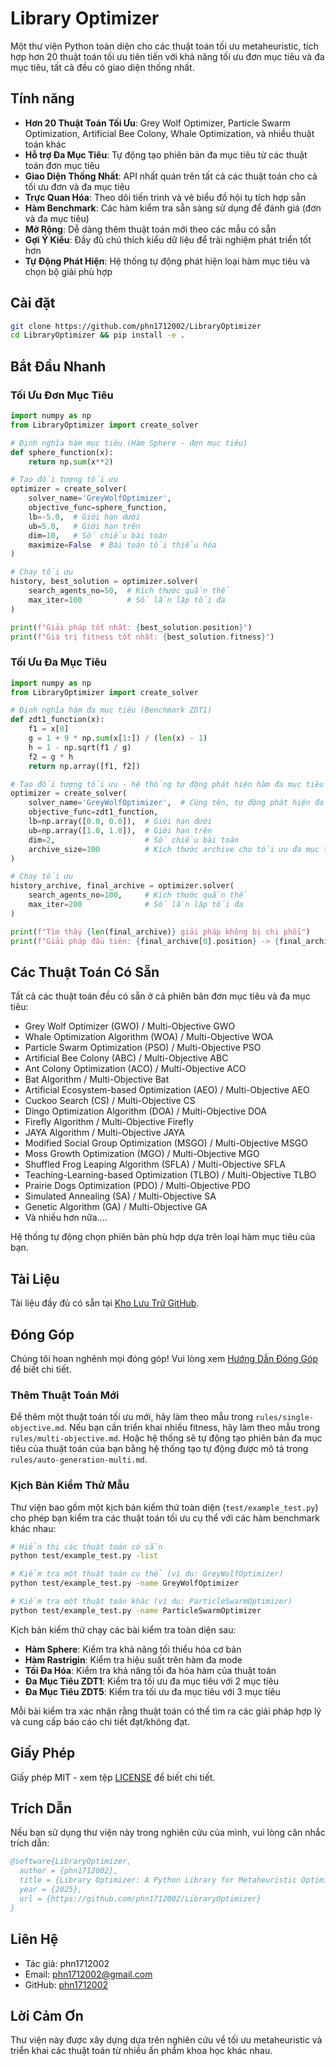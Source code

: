 # Library Optimizer

Một thư viện Python toàn diện cho các thuật toán tối ưu metaheuristic, tích hợp hơn 20 thuật toán tối ưu tiên tiến với khả năng tối ưu đơn mục tiêu và đa mục tiêu, tất cả đều có giao diện thống nhất.

## Tính năng

- **Hơn 20 Thuật Toán Tối Ưu**: Grey Wolf Optimizer, Particle Swarm Optimization, Artificial Bee Colony, Whale Optimization, và nhiều thuật toán khác
- **Hỗ trợ Đa Mục Tiêu**: Tự động tạo phiên bản đa mục tiêu từ các thuật toán đơn mục tiêu
- **Giao Diện Thống Nhất**: API nhất quán trên tất cả các thuật toán cho cả tối ưu đơn và đa mục tiêu
- **Trực Quan Hóa**: Theo dõi tiến trình và vẽ biểu đồ hội tụ tích hợp sẵn
- **Hàm Benchmark**: Các hàm kiểm tra sẵn sàng sử dụng để đánh giá (đơn và đa mục tiêu)
- **Mở Rộng**: Dễ dàng thêm thuật toán mới theo các mẫu có sẵn
- **Gợi Ý Kiểu**: Đầy đủ chú thích kiểu dữ liệu để trải nghiệm phát triển tốt hơn
- **Tự Động Phát Hiện**: Hệ thống tự động phát hiện loại hàm mục tiêu và chọn bộ giải phù hợp

## Cài đặt

```bash
git clone https://github.com/phn1712002/LibraryOptimizer
cd LibraryOptimizer && pip install -e . 
```

## Bắt Đầu Nhanh

### Tối Ưu Đơn Mục Tiêu

```python
import numpy as np
from LibraryOptimizer import create_solver

# Định nghĩa hàm mục tiêu (Hàm Sphere - đơn mục tiêu)
def sphere_function(x):
    return np.sum(x**2)

# Tạo đối tượng tối ưu
optimizer = create_solver(
    solver_name='GreyWolfOptimizer',
    objective_func=sphere_function,
    lb=-5.0,  # Giới hạn dưới
    ub=5.0,   # Giới hạn trên
    dim=10,   # Số chiều bài toán
    maximize=False  # Bài toán tối thiểu hóa
)

# Chạy tối ưu
history, best_solution = optimizer.solver(
    search_agents_no=50,  # Kích thước quần thể
    max_iter=100          # Số lần lặp tối đa
)

print(f"Giải pháp tốt nhất: {best_solution.position}")
print(f"Giá trị fitness tốt nhất: {best_solution.fitness}")
```

### Tối Ưu Đa Mục Tiêu

```python
import numpy as np
from LibraryOptimizer import create_solver

# Định nghĩa hàm đa mục tiêu (Benchmark ZDT1)
def zdt1_function(x):
    f1 = x[0]
    g = 1 + 9 * np.sum(x[1:]) / (len(x) - 1)
    h = 1 - np.sqrt(f1 / g)
    f2 = g * h
    return np.array([f1, f2])

# Tạo đối tượng tối ưu - hệ thống tự động phát hiện hàm đa mục tiêu
optimizer = create_solver(
    solver_name='GreyWolfOptimizer',  # Cùng tên, tự động phát hiện đa mục tiêu
    objective_func=zdt1_function,
    lb=np.array([0.0, 0.0]),  # Giới hạn dưới
    ub=np.array([1.0, 1.0]),  # Giới hạn trên
    dim=2,                    # Số chiều bài toán
    archive_size=100          # Kích thước archive cho tối ưu đa mục tiêu
)

# Chạy tối ưu
history_archive, final_archive = optimizer.solver(
    search_agents_no=100,     # Kích thước quần thể
    max_iter=200              # Số lần lặp tối đa
)

print(f"Tìm thấy {len(final_archive)} giải pháp không bị chi phối")
print(f"Giải pháp đầu tiên: {final_archive[0].position} -> {final_archive[0].multi_fitness}")
```

## Các Thuật Toán Có Sẵn

Tất cả các thuật toán đều có sẵn ở cả phiên bản đơn mục tiêu và đa mục tiêu:

- Grey Wolf Optimizer (GWO) / Multi-Objective GWO
- Whale Optimization Algorithm (WOA) / Multi-Objective WOA
- Particle Swarm Optimization (PSO) / Multi-Objective PSO
- Artificial Bee Colony (ABC) / Multi-Objective ABC
- Ant Colony Optimization (ACO) / Multi-Objective ACO
- Bat Algorithm / Multi-Objective Bat
- Artificial Ecosystem-based Optimization (AEO) / Multi-Objective AEO
- Cuckoo Search (CS) / Multi-Objective CS
- Dingo Optimization Algorithm (DOA) / Multi-Objective DOA
- Firefly Algorithm / Multi-Objective Firefly
- JAYA Algorithm / Multi-Objective JAYA
- Modified Social Group Optimization (MSGO) / Multi-Objective MSGO
- Moss Growth Optimization (MGO) / Multi-Objective MGO
- Shuffled Frog Leaping Algorithm (SFLA) / Multi-Objective SFLA
- Teaching-Learning-based Optimization (TLBO) / Multi-Objective TLBO
- Prairie Dogs Optimization (PDO) / Multi-Objective PDO
- Simulated Annealing (SA) / Multi-Objective SA
- Genetic Algorithm (GA) / Multi-Objective GA
- Và nhiều hơn nữa....

Hệ thống tự động chọn phiên bản phù hợp dựa trên loại hàm mục tiêu của bạn.

## Tài Liệu

Tài liệu đầy đủ có sẵn tại [Kho Lưu Trữ GitHub](https://github.com/phn1712002/LibraryOptimizer).

## Đóng Góp

Chúng tôi hoan nghênh mọi đóng góp! Vui lòng xem [Hướng Dẫn Đóng Góp](CONTRIBUTING_VI.md) để biết chi tiết.

### Thêm Thuật Toán Mới

Để thêm một thuật toán tối ưu mới, hãy làm theo mẫu trong `rules/single-objective.md`.
Nếu bạn cần triển khai nhiều fitness, hãy làm theo mẫu trong `rules/multi-objective.md`.
Hoặc hệ thống sẽ tự động tạo phiên bản đa mục tiêu của thuật toán của bạn bằng hệ thống tạo tự động được mô tả trong `rules/auto-generation-multi.md`.

### Kịch Bản Kiểm Thử Mẫu

Thư viện bao gồm một kịch bản kiểm thử toàn diện (`test/example_test.py`) cho phép bạn kiểm tra các thuật toán tối ưu cụ thể với các hàm benchmark khác nhau:

```bash
# Hiển thị các thuật toán có sẵn
python test/example_test.py -list

# Kiểm tra một thuật toán cụ thể (ví dụ: GreyWolfOptimizer)
python test/example_test.py -name GreyWolfOptimizer

# Kiểm tra một thuật toán khác (ví dụ: ParticleSwarmOptimizer)  
python test/example_test.py -name ParticleSwarmOptimizer
```

Kịch bản kiểm thử chạy các bài kiểm tra toàn diện sau:
- **Hàm Sphere**: Kiểm tra khả năng tối thiểu hóa cơ bản
- **Hàm Rastrigin**: Kiểm tra hiệu suất trên hàm đa mode
- **Tối Đa Hóa**: Kiểm tra khả năng tối đa hóa hàm của thuật toán
- **Đa Mục Tiêu ZDT1**: Kiểm tra tối ưu đa mục tiêu với 2 mục tiêu
- **Đa Mục Tiêu ZDT5**: Kiểm tra tối ưu đa mục tiêu với 3 mục tiêu

Mỗi bài kiểm tra xác nhận rằng thuật toán có thể tìm ra các giải pháp hợp lý và cung cấp báo cáo chi tiết đạt/không đạt.

## Giấy Phép

Giấy phép MIT - xem tệp [LICENSE](LICENSE) để biết chi tiết.

## Trích Dẫn

Nếu bạn sử dụng thư viện này trong nghiên cứu của mình, vui lòng cân nhắc trích dẫn:

```bibtex
@software{LibraryOptimizer,
  author = {phn1712002},
  title = {Library Optimizer: A Python Library for Metaheuristic Optimization with Multi-Objective Support},
  year = {2025},
  url = {https://github.com/phn1712002/LibraryOptimizer}
}
```

## Liên Hệ

- Tác giả: phn1712002
- Email: phn1712002@gmail.com
- GitHub: [phn1712002](https://github.com/phn1712002)

## Lời Cảm Ơn

Thư viện này được xây dựng dựa trên nghiên cứu về tối ưu metaheuristic và triển khai các thuật toán từ nhiều ấn phẩm khoa học khác nhau.